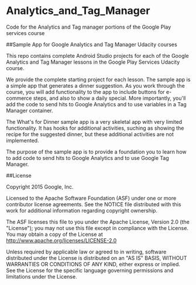 # Analytics_and_Tag_Manager
Code for the Analytics and Tag manager portions of the Google Play services course

##Sample App for Google Analytics and Tag Manager Udacity courses

This repo contains complete Android Studio projects for each of the Google Analytics and Tag Manager lessons in the Google Play Services Udacity course.

We provide the complete starting project for each lesson. The sample app is a simple app that generates a dinner suggestion. As you work through the course, you will add functionality to the app to include buttons for e-commerce steps, and also to show a daily special. More importantly, you'll add the code to send hits to Google Analytics and to use variables in a Tag Manager container.

The What's for Dinner sample app is a very skeletal app with very limited functionality. It has hooks for additional activities, suching as showing the recipe for the suggested dinner, but these additional activities are not implemented.

The purpose of the sample app is to provide a foundation you to learn how to add code to send hits to Google Analytics and to use Google Tag Manager.

##License

Copyright 2015 Google, Inc.

Licensed to the Apache Software Foundation (ASF) under one or more contributor license agreements. See the NOTICE file distributed with this work for additional information regarding copyright ownership. 

The ASF licenses this file to you under the Apache License, Version 2.0 (the "License"); you may not use this file except in compliance with the License. You may obtain a copy of the License at
http://www.apache.org/licenses/LICENSE-2.0

Unless required by applicable law or agreed to in writing, software distributed under the License is distributed on an "AS IS" BASIS, WITHOUT WARRANTIES OR CONDITIONS OF ANY KIND, either express or implied. See the License for the specific language governing permissions and limitations under the License.
